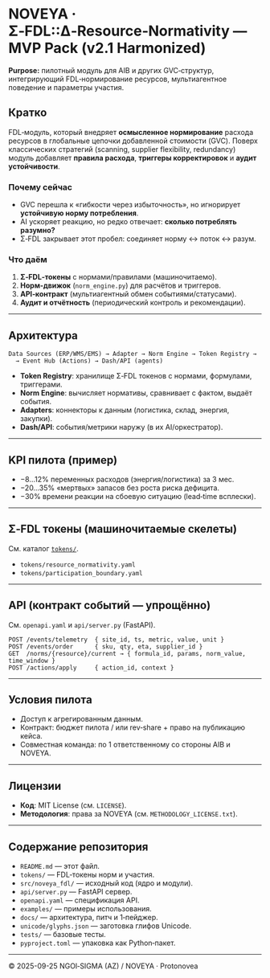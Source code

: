# NOVEYA · Σ‑FDL::Δ‑Resource‑Normativity — MVP Pack (v2.1 Harmonized)

**Purpose:** пилотный модуль для AIB и других GVC‑структур, интегрирующий FDL‑нормирование ресурсов, мультиагентное поведение и параметры участия.

## Кратко
FDL‑модуль, который внедряет **осмысленное нормирование** расхода ресурсов в глобальные цепочки добавленной стоимости (GVC).
Поверх классических стратегий (scanning, supplier flexibility, redundancy) модуль добавляет **правила расхода**, **триггеры корректировок** и **аудит устойчивости**.

### Почему сейчас
- GVC перешла к «гибкости через избыточность», но игнорирует **устойчивую норму потребления**.
- AI ускоряет реакцию, но редко отвечает: **сколько потреблять разумно?**
- Σ‑FDL закрывает этот пробел: соединяет норму ↔ поток ↔ разум.

### Что даём
1. **Σ‑FDL‑токены** с нормами/правилами (машиночитаемо).
2. **Норм‑движок** (`norm_engine.py`) для расчётов и триггеров.
3. **API‑контракт** (мультиагентный обмен событиями/статусами).
4. **Аудит и отчётность** (периодический контроль и рекомендации).

---

## Архитектура
```
Data Sources (ERP/WMS/EMS) → Adapter → Norm Engine → Token Registry →
  → Event Hub (Actions) → Dash/API (agents)
```

- **Token Registry**: хранилище Σ‑FDL токенов с нормами, формулами, триггерами.
- **Norm Engine**: вычисляет нормативы, сравнивает с фактом, выдаёт события.
- **Adapters**: коннекторы к данным (логистика, склад, энергия, закупки).
- **Dash/API**: события/метрики наружу (в их AI/оркестратор).

---

## KPI пилота (пример)
- −8…12% переменных расходов (энергия/логистика) за 3 мес.
- −20…35% «мертвых» запасов без роста риска дефицита.
- −30% времени реакции на сбоевую ситуацию (lead‑time всплески).

---

## Σ‑FDL токены (машиночитаемые скелеты)
См. каталог [`tokens/`](tokens).

- `tokens/resource_normativity.yaml`
- `tokens/participation_boundary.yaml`

---

## API (контракт событий — упрощённо)
См. `openapi.yaml` и `api/server.py` (FastAPI).

```
POST /events/telemetry  { site_id, ts, metric, value, unit }
POST /events/order      { sku, qty, eta, supplier_id }
GET  /norms/{resource}/current → { formula_id, params, norm_value, time_window }
POST /actions/apply     { action_id, context }
```

---

## Условия пилота
- Доступ к агрегированным данным.
- Контракт: бюджет пилота / или rev‑share + право на публикацию кейса.
- Совместная команда: по 1 ответственному со стороны AIB и NOVEYA.

---

## Лицензии
- **Код**: MIT License (см. `LICENSE`).
- **Методология**: права за NOVEYA (см. `METHODOLOGY_LICENSE.txt`).

---

## Содержание репозитория
- `README.md` — этот файл.
- `tokens/` — FDL‑токены норм и участия.
- `src/noveya_fdl/` — исходный код (ядро и модули).
- `api/server.py` — FastAPI сервер.
- `openapi.yaml` — спецификация API.
- `examples/` — примеры использования.
- `docs/` — архитектура, питч и 1‑пейджер.
- `unicode/glyphs.json` — заготовка глифов Unicode.
- `tests/` — базовые тесты.
- `pyproject.toml` — упаковка как Python‑пакет.

---

© 2025-09-25 NGOI‑SIGMA (AZ) / NOVEYA · Protonovea
